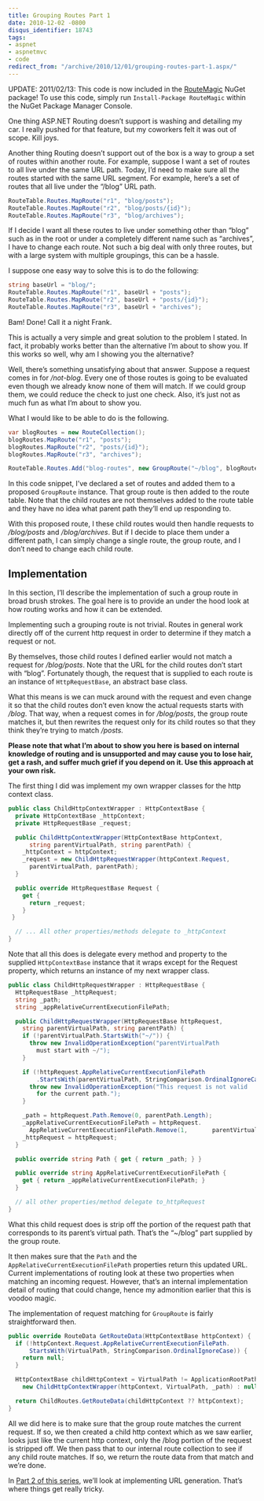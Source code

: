 ```yaml
---
title: Grouping Routes Part 1
date: 2010-12-02 -0800
disqus_identifier: 18743
tags:
- aspnet
- aspnetmvc
- code
redirect_from: "/archive/2010/12/01/grouping-routes-part-1.aspx/"
---
```


UPDATE: 2011/02/13: This code is now included in the
[RouteMagic](https://haacked.com/archive/2011/01/30/introducing-routemagic.aspx "Introducing RouteMagic")
NuGet package! To use this code, simply run `Install-Package RouteMagic`
within the NuGet Package Manager Console.

One thing ASP.NET Routing doesn’t support is washing and detailing my
car. I really pushed for that feature, but my coworkers felt it was out
of scope. Kill joys.

Another thing Routing doesn’t support out of the box is a way to group a
set of routes within another route. For example, suppose I want a set of
routes to all live under the same URL path. Today, I’d need to make sure
all the routes started with the same URL segment. For example, here’s a
set of routes that all live under the “/blog” URL path.

```csharp
RouteTable.Routes.MapRoute("r1", "blog/posts");
RouteTable.Routes.MapRoute("r2", "blog/posts/{id}");
RouteTable.Routes.MapRoute("r3", "blog/archives");
```

If I decide I want all these routes to live under something other than
“blog” such as in the root or under a completely different name such as
“archives”, I have to change each route. Not such a big deal with only
three routes, but with a large system with multiple groupings, this can
be a hassle.

I suppose one easy way to solve this is to do the following:

```csharp
string baseUrl = "blog/";
RouteTable.Routes.MapRoute("r1", baseUrl + "posts");
RouteTable.Routes.MapRoute("r2", baseUrl + "posts/{id}");
RouteTable.Routes.MapRoute("r3", baseUrl + "archives");
```

Bam! Done! Call it a night Frank.

This is actually a very simple and great solution to the problem I
stated. In fact, it probably works better than the alternative I’m about
to show you. If this works so well, why am I showing you the
alternative?

Well, there’s something unsatisfying about that answer. Suppose a
request comes in for */not-blog*. Every one of those routes is going to
be evaluated even though we already know none of them will match. If we
could group them, we could reduce the check to just one check. Also,
it’s just not as much fun as what I’m about to show you.

What I would like to be able to do is the following.

```csharp
var blogRoutes = new RouteCollection();
blogRoutes.MapRoute("r1", "posts");
blogRoutes.MapRoute("r2", "posts/{id}");
blogRoutes.MapRoute("r3", "archives");

RouteTable.Routes.Add("blog-routes", new GroupRoute("~/blog", blogRoutes));
```

In this code snippet, I’ve declared a set of routes and added them to a
proposed `GroupRoute` instance. That group route is then added to the
route table. Note that the child routes are not themselves added to the
route table and they have no idea what parent path they’ll end up
responding to.

With this proposed route, I these child routes would then handle
requests to */blog/posts* and */blog/archives*. But if I decide to place
them under a different path, I can simply change a single route, the
group route, and I don’t need to change each child route.

Implementation
--------------

In this section, I’ll describe the implementation of such a group route
in broad brush strokes. The goal here is to provide an under the hood
look at how routing works and how it can be extended.

Implementing such a grouping route is not trivial. Routes in general
work directly off of the current http request in order to determine if
they match a request or not.

By themselves, those child routes I defined earlier would not match a
request for */blog/posts*. Note that the URL for the child routes don’t
start with “blog”. Fortunately though, the request that is supplied to
each route is an instance of `HttpRequestBase`, an abstract base class.

What this means is we can muck around with the request and even change
it so that the child routes don’t even know the actual requests starts
with */blog*. That way, when a request comes in for */blog/posts*, the
group route matches it, but then rewrites the request only for its child
routes so that they think they’re trying to match */posts.*

**Please note that what I’m about to show you here is based on internal
knowledge of routing and is unsupported and may cause you to lose hair,
get a rash, and suffer much grief if you depend on it. Use this approach
at your own risk.**

The first thing I did was implement my own wrapper classes for the http
context class.

```csharp
public class ChildHttpContextWrapper : HttpContextBase {
  private HttpContextBase _httpContext;
  private HttpRequestBase _request;

  public ChildHttpContextWrapper(HttpContextBase httpContext, 
      string parentVirtualPath, string parentPath) {
    _httpContext = httpContext;
    _request = new ChildHttpRequestWrapper(httpContext.Request, 
      parentVirtualPath, parentPath);
  }

  public override HttpRequestBase Request {
    get {
      return _request;
    }
 }

  // ... All other properties/methods delegate to _httpContext
}
```

Note that all this does is delegate every method and property to the
supplied `HttpContextBase` instance that it wraps except for the Request
property, which returns an instance of my next wrapper class.

```csharp
public class ChildHttpRequestWrapper : HttpRequestBase {
  HttpRequestBase _httpRequest;
  string _path;
  string _appRelativeCurrentExecutionFilePath;

  public ChildHttpRequestWrapper(HttpRequestBase httpRequest, 
    string parentVirtualPath, string parentPath) {
    if (!parentVirtualPath.StartsWith("~/")) {
      throw new InvalidOperationException("parentVirtualPath 
        must start with ~/");
    }

    if (!httpRequest.AppRelativeCurrentExecutionFilePath
        .StartsWith(parentVirtualPath, StringComparison.OrdinalIgnoreCase)) {
      throw new InvalidOperationException("This request is not valid 
        for the current path.");
    }

    _path = httpRequest.Path.Remove(0, parentPath.Length);
    _appRelativeCurrentExecutionFilePath = httpRequest.
      AppRelativeCurrentExecutionFilePath.Remove(1,       parentVirtualPath.Length - 1);
    _httpRequest = httpRequest;
  }

  public override string Path { get { return _path; } }

  public override string AppRelativeCurrentExecutionFilePath {
    get { return _appRelativeCurrentExecutionFilePath; }
  }

  // all other properties/method delegate to_httpRequest
}
```

What this child request does is strip off the portion of the request
path that corresponds to its parent’s virtual path. That’s the “\~/blog”
part supplied by the group route.

It then makes sure that the `Path` and the
`AppRelativeCurrentExecutionFilePath` properties return this updated
URL. Current implementations of routing look at these two properties
when matching an incoming request. However, that’s an internal
implementation detail of routing that could change, hence my admonition
earlier that this is voodoo magic.

The implementation of request matching for `GroupRoute` is fairly
straightforward then.

```csharp
public override RouteData GetRouteData(HttpContextBase httpContext) {
  if (!httpContext.Request.AppRelativeCurrentExecutionFilePath.
      StartsWith(VirtualPath, StringComparison.OrdinalIgnoreCase)) {
    return null;
  }

  HttpContextBase childHttpContext = VirtualPath != ApplicationRootPath ? 
    new ChildHttpContextWrapper(httpContext, VirtualPath, _path) : null;

  return ChildRoutes.GetRouteData(childHttpContext ?? httpContext);
}
```

All we did here is to make sure that the group route matches the current
request. If so, we then created a child http context which as we saw
earlier, looks just like the current http context, only the /blog
portion of the request is stripped off. We then pass that to our
internal route collection to see if any child route matches. If so, we
return the route data from that match and we’re done.

In [Part 2 of this
series](https://haacked.com/archive/2011/01/09/grouping-routes-part-2.aspx "Grouping Routes part 2"),
we’ll look at implementing URL generation. That’s where things get
really tricky.


